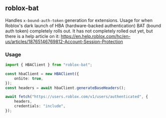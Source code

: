 ## roblox-bat

Handles `x-bound-auth-token` generation for extensions. Usage for when Roblox's dark launch of HBA
(hardware-backed authentication) BAT (bound auth token) completely rolls out. It has not completely
rolled out yet, but there is a help article on it:
https://en.help.roblox.com/hc/en-us/articles/18765146769812-Account-Session-Protection

### Usage

```ts
import { HBAClient } from "roblox-bat";

const hbaClient = new HBAClient({
    onSite: true,
});
const headers = await hbaClient.generateBaseHeaders();

await fetch("https://users.roblox.com/v1/users/authenticated", {
    headers,
    credentials: "include",
});
```
